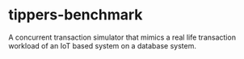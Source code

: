 # tippers-benchmark
A concurrent transaction simulator that mimics a real life transaction workload of an IoT based system on a database system.
